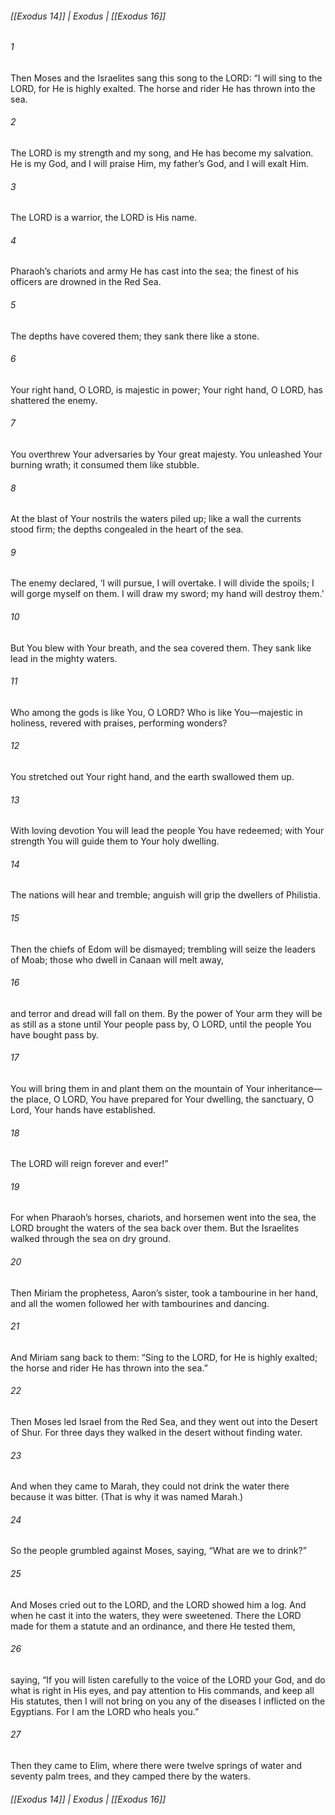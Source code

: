 ###### [[Exodus 14]] | Exodus | [[Exodus 16]]

###### 1
Then Moses and the Israelites sang this song to the LORD: “I will sing to the LORD, for He is highly exalted. The horse and rider He has thrown into the sea.
###### 2
The LORD is my strength and my song, and He has become my salvation. He is my God, and I will praise Him, my father’s God, and I will exalt Him.
###### 3
The LORD is a warrior, the LORD is His name.
###### 4
Pharaoh’s chariots and army He has cast into the sea; the finest of his officers are drowned in the Red Sea.
###### 5
The depths have covered them; they sank there like a stone.
###### 6
Your right hand, O LORD, is majestic in power; Your right hand, O LORD, has shattered the enemy.
###### 7
You overthrew Your adversaries by Your great majesty. You unleashed Your burning wrath; it consumed them like stubble.
###### 8
At the blast of Your nostrils the waters piled up; like a wall the currents stood firm; the depths congealed in the heart of the sea.
###### 9
The enemy declared, ‘I will pursue, I will overtake. I will divide the spoils; I will gorge myself on them. I will draw my sword; my hand will destroy them.’
###### 10
But You blew with Your breath, and the sea covered them. They sank like lead in the mighty waters.
###### 11
Who among the gods is like You, O LORD? Who is like You—majestic in holiness, revered with praises, performing wonders?
###### 12
You stretched out Your right hand, and the earth swallowed them up.
###### 13
With loving devotion You will lead the people You have redeemed; with Your strength You will guide them to Your holy dwelling.
###### 14
The nations will hear and tremble; anguish will grip the dwellers of Philistia.
###### 15
Then the chiefs of Edom will be dismayed; trembling will seize the leaders of Moab; those who dwell in Canaan will melt away,
###### 16
and terror and dread will fall on them. By the power of Your arm they will be as still as a stone until Your people pass by, O LORD, until the people You have bought pass by.
###### 17
You will bring them in and plant them on the mountain of Your inheritance—the place, O LORD, You have prepared for Your dwelling, the sanctuary, O Lord, Your hands have established.
###### 18
The LORD will reign forever and ever!”
###### 19
For when Pharaoh’s horses, chariots, and horsemen went into the sea, the LORD brought the waters of the sea back over them. But the Israelites walked through the sea on dry ground.
###### 20
Then Miriam the prophetess, Aaron’s sister, took a tambourine in her hand, and all the women followed her with tambourines and dancing.
###### 21
And Miriam sang back to them: “Sing to the LORD, for He is highly exalted; the horse and rider He has thrown into the sea.”
###### 22
Then Moses led Israel from the Red Sea, and they went out into the Desert of Shur. For three days they walked in the desert without finding water.
###### 23
And when they came to Marah, they could not drink the water there because it was bitter. (That is why it was named Marah.)
###### 24
So the people grumbled against Moses, saying, “What are we to drink?”
###### 25
And Moses cried out to the LORD, and the LORD showed him a log. And when he cast it into the waters, they were sweetened. There the LORD made for them a statute and an ordinance, and there He tested them,
###### 26
saying, “If you will listen carefully to the voice of the LORD your God, and do what is right in His eyes, and pay attention to His commands, and keep all His statutes, then I will not bring on you any of the diseases I inflicted on the Egyptians. For I am the LORD who heals you.”
###### 27
Then they came to Elim, where there were twelve springs of water and seventy palm trees, and they camped there by the waters.

###### [[Exodus 14]] | Exodus | [[Exodus 16]]
